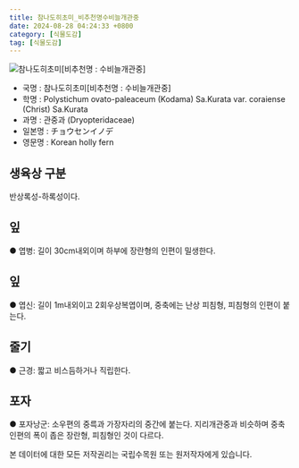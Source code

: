 ```yaml
---
title: 참나도히초미_비추천명수비늘개관중
date: 2024-08-28 04:24:33 +0800
category: [식물도감]
tag: [식물도감]
---
```




![참나도히초미[비추천명 : 수비늘개관중]](/fileUpload/plants/basic/Polypodiaceae/Polystichum/3374/3374_1_th2.jpg)
- 국명 : 참나도히초미[비추천명 : 수비늘개관중]
- 학명 : Polystichum ovato-paleaceum (Kodama) Sa.Kurata var. coraiense (Christ) Sa.Kurata
- 과명 : 관중과 (Dryopteridaceae)
- 일본명 : チョウセンイノデ
- 영문명 : Korean holly fern


## 생육상 구분
반상록성-하록성이다. 
## 잎
● 엽병: 길이 30cm내외이며 하부에 장란형의 인편이 밀생한다. 
## 잎
● 엽신: 길이 1m내외이고 2회우상복엽이며, 중축에는 난상 피침형, 피침형의 인편이 붙는다. 
## 줄기
● 근경: 짧고 비스듬하거나 직립한다. 
## 포자
● 포자낭군: 소우편의 중륵과 가장자리의 중간에 붙는다. 지리개관중과 비슷하며 중축 인편의 폭이 좁은 장란형, 피침형인 것이 다르다. 






본 데이터에 대한 모든 저작권리는 국립수목원 또는 원저작자에게 있습니다.
